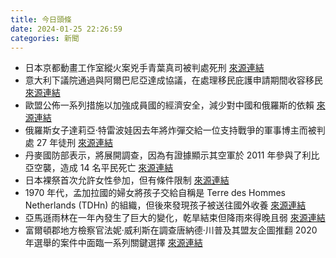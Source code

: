 ```yaml
---
title: 今日頭條
date: 2024-01-25 22:26:59
categories: 新聞            
---
```

- 日本京都動畫工作室縱火案兇手青葉真司被判處死刑 [來源連結](https://www.japantimes.co.jp/news/2024/01/25/japan/crime-legal/kyoto-animation-ruling-shinji-aoba/)
- 意大利下議院通過與阿爾巴尼亞達成協議，在處理移民庇護申請期間收容移民 [來源連結](https://www.npr.org/2024/01/25/1226790687/italys-lower-chamber-of-parliament-approves-deal-with-albania-to-house-migrants)
- 歐盟公佈一系列措施以加強成員國的經濟安全，減少對中國和俄羅斯的依賴 [來源連結](https://www.japantimes.co.jp/news/2024/01/25/world/politics/eu-economic-security-measures-china/)
- 俄羅斯女子達莉亞·特雷波娃因去年將炸彈交給一位支持戰爭的軍事博主而被判處 27 年徒刑 [來源連結](https://www.theguardian.com/world/live/2024/jan/25/russia-ukraine-war-live-latest-news-updates-plance-crash-volodymyr-zelenskiy)
- 丹麥國防部表示，將展開調查，因為有證據顯示其空軍於 2011 年參與了利比亞空襲，造成 14 名平民死亡 [來源連結](https://www.theguardian.com/environment/2024/jan/25/diverse-forests-of-slow-growing-trees-more-resilient-to-storms-study-finds-aoe)
- 日本裸祭首次允許女性參加，但有條件限制 [來源連結](https://www.theguardian.com/world/2024/jan/25/japan-naked-festival-hadaka-matsuri-women-allowed-inazawa-fertility-festival)
- 1970 年代，孟加拉國的婦女將孩子交給自稱是 Terre des Hommes Netherlands (TDHn) 的組織，但後來發現孩子被送往國外收養 [來源連結](https://www.theguardian.com/global-development/2024/jan/25/i-was-told-i-could-visit-then-she-went-missing-the-bangladeshi-mothers-who-say-their-children-were-adopted-without-consent)
- 亞馬遜雨林在一年內發生了巨大的變化，乾旱結束但降雨來得晚且弱 [來源連結](https://www.theguardian.com/environment/2024/jan/25/optimism-dries-up-amazon-lula-drifts-climate-priorities-brazil)
- 富爾頓郡地方檢察官法妮·威利斯在調查唐納德·川普及其盟友企圖推翻 2020 年選舉的案件中面臨一系列關鍵選擇 [來源連結](https://www.theguardian.com/us-news/2024/jan/25/fani-willis-nathan-wade-georgia-election-interference-trump)


